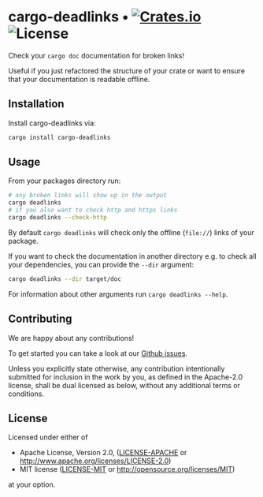 # cargo-deadlinks • [![Crates.io](http://meritbadge.herokuapp.com/cargo-deadlinks)](https://crates.io/crates/cargo-deadlinks) ![License](https://img.shields.io/crates/l/cargo-deadlinks.svg)

Check your `cargo doc` documentation for broken links!

Useful if you just refactored the structure of your crate or want to ensure that
your documentation is readable offline.

## Installation

Install cargo-deadlinks via:
```bash
cargo install cargo-deadlinks
```

## Usage

From your packages directory run:
```bash
# any broken links will show up in the output
cargo deadlinks
# if you also want to check http and https links
cargo deadlinks --check-http
```
By default `cargo deadlinks` will check only the offline (`file://`) links of your package.

If you want to check the documentation in another directory e.g. to check all
your dependencies, you can provide the `--dir` argument:
```bash
cargo deadlinks --dir target/doc
```
For information about other arguments run `cargo deadlinks --help`.


## Contributing

We are happy about any contributions!

To get started you can take a look at our [Github issues](https://github.com/deadlinks/cargo-deadlinks/issues).

Unless you explicitly state otherwise, any contribution intentionally
submitted for inclusion in the work by you, as defined in the Apache-2.0
license, shall be dual licensed as below, without any additional terms or
conditions.

## License

Licensed under either of

 * Apache License, Version 2.0, ([LICENSE-APACHE](LICENSE-APACHE) or http://www.apache.org/licenses/LICENSE-2.0)
 * MIT license ([LICENSE-MIT](LICENSE-MIT) or http://opensource.org/licenses/MIT)

at your option.
